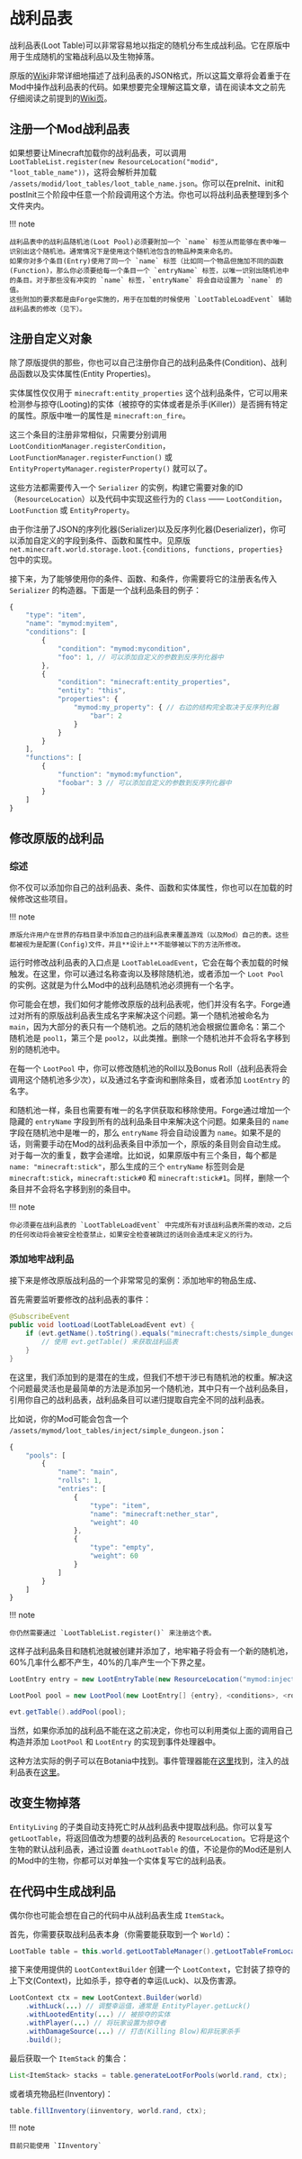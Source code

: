 战利品表
=======

战利品表(Loot Table)可以非常容易地以指定的随机分布生成战利品。它在原版中用于生成随机的宝箱战利品以及生物掉落。

原版的[Wiki][wiki]非常详细地描述了战利品表的JSON格式，所以这篇文章将会着重于在Mod中操作战利品表的代码。如果想要完全理解这篇文章，请在阅读本文之前先仔细阅读之前提到的[Wiki页][wiki]。

注册一个Mod战利品表
------------------

如果想要让Minecraft加载你的战利品表，可以调用 `LootTableList.register(new ResourceLocation("modid", "loot_table_name"))`，这将会解析并加载 `/assets/modid/loot_tables/loot_table_name.json`。你可以在preInit、init和postInit三个阶段中任意一个阶段调用这个方法。你也可以将战利品表整理到多个文件夹内。

!!! note

	战利品表中的战利品随机池(Loot Pool)必须要附加一个 `name` 标签从而能够在表中唯一识别出这个随机池。通常情况下是使用这个随机池包含的物品种类来命名的。  
	如果你对多个条目(Entry)使用了同一个 `name` 标签（比如同一个物品但施加不同的函数(Function)，那么你必须要给每一个条目一个 `entryName` 标签，以唯一识别出随机池中的条目。对于那些没有冲突的 `name` 标签，`entryName` 将会自动设置为 `name` 的值。  
	这些附加的要求都是由Forge实施的，用于在加载的时候使用 `LootTableLoadEvent` 辅助战利品表的修改（见下）。

注册自定义对象
-------------

除了原版提供的那些，你也可以自己注册你自己的战利品条件(Condition)、战利品函数以及实体属性(Entity Properties)。

实体属性仅仅用于 `minecraft:entity_properties` 这个战利品条件，它可以用来检测参与掠夺(Looting)的实体（被掠夺的实体或者是杀手(Killer)）是否拥有特定的属性。原版中唯一的属性是 `minecraft:on_fire`。

这三个条目的注册非常相似，只需要分别调用 `LootConditionManager.registerCondition`，`LootFunctionManager.registerFunction()` 或 `EntityPropertyManager.registerProperty()` 就可以了。

这些方法都需要传入一个 `Serializer` 的实例，构建它需要对象的ID（`ResourceLocation`）以及代码中实现这些行为的 `Class` —— `LootCondition`，`LootFunction` 或 `EntityProperty`。

由于你注册了JSON的序列化器(Serializer)以及反序列化器(Deserializer)，你可以添加自定义的字段到条件、函数和属性中。见原版 `net.minecraft.world.storage.loot.{conditions, functions, properties}` 包中的实现。

接下来，为了能够使用你的条件、函数、和条件，你需要将它的注册表名传入 `Serializer` 的构造器。下面是一个战利品条目的例子：

```javascript
{
    "type": "item",
    "name": "mymod:myitem",
    "conditions": [
        {
            "condition": "mymod:mycondition",
            "foo": 1, // 可以添加自定义的参数到反序列化器中
        },
        {
            "condition": "minecraft:entity_properties",
            "entity": "this",
            "properties": {
                "mymod:my_property": { // 右边的结构完全取决于反序列化器
                    "bar": 2
                }
            }
        }
    ],
    "functions": [
        {
            "function": "mymod:myfunction",
            "foobar": 3 // 可以添加自定义的参数到反序列化器中
        }
    ]
}
```

修改原版的战利品
---------------

### 综述

你不仅可以添加你自己的战利品表、条件、函数和实体属性，你也可以在加载的时候修改这些项目。

!!! note

	原版允许用户在世界的存档目录中添加自己的战利品表来覆盖游戏（以及Mod）自己的表。这些都被视为是配置(Config)文件，并且**设计上**不能够被以下的方法所修改。

运行时修改战利品表的入口点是 `LootTableLoadEvent`，它会在每个表加载的时候触发。在这里，你可以通过名称查询以及移除随机池，或者添加一个 `Loot Pool` 的实例。这就是为什么Mod中的战利品随机池必须拥有一个名字。

你可能会在想，我们如何才能修改原版的战利品表呢，他们并没有名字。Forge通过对所有的原版战利品表生成名字来解决这个问题。第一个随机池被命名为 `main`，因为大部分的表只有一个随机池。之后的随机池会根据位置命名：第二个随机池是 `pool1`，第三个是 `pool2`，以此类推。删除一个随机池并不会将名字移到别的随机池中。

在每一个 `LootPool` 中，你可以修改随机池的Roll以及Bonus Roll（战利品表将会调用这个随机池多少次），以及通过名字查询和删除条目，或者添加 `LootEntry` 的名字。

和随机池一样，条目也需要有唯一的名字供获取和移除使用。Forge通过增加一个隐藏的 `entryName` 字段到所有的战利品条目中来解决这个问题。如果条目的 `name` 字段在随机池中是唯一的，那么 `entryName` 将会自动设置为 `name`。如果不是的话，则需要手动在Mod的战利品表条目中添加一个，原版的条目则会自动生成。对于每一次的重复，数字会递增。比如说，如果原版中有三个条目，每个都是 `name: "minecraft:stick"`，那么生成的三个 `entryName` 标签则会是 `minecraft:stick`，`minecraft:stick#0` 和 `minecraft:stick#1`。同样，删除一个条目并不会将名字移到别的条目中。

!!! note

	你必须要在战利品表的 `LootTableLoadEvent` 中完成所有对该战利品表所需的改动，之后的任何改动将会被安全检查禁止，如果安全检查被跳过的话则会造成未定义的行为。

### 添加地牢战利品

接下来是修改原版战利品的一个非常常见的案例：添加地牢的物品生成、

首先需要监听要修改的战利品表的事件：

```Java
@SubscribeEvent
public void lootLoad(LootTableLoadEvent evt) {
    if (evt.getName().toString().equals("minecraft:chests/simple_dungeon")) {
        // 使用 evt.getTable() 来获取战利品表
    }
}
```

在这里，我们添加到的是潜在的生成，但我们不想干涉已有随机池的权重。解决这个问题最灵活也是最简单的方法是添加另一个随机池，其中只有一个战利品条目，引用你自己的战利品表，战利品条目可以递归提取自完全不同的战利品表。

比如说，你的Mod可能会包含一个 `/assets/mymod/loot_tables/inject/simple_dungeon.json`：

```javascript
{
    "pools": [
        {
            "name": "main",
            "rolls": 1,
            "entries": [
                {
                    "type": "item",
                    "name": "minecraft:nether_star",
                    "weight": 40
                },
                {
                    "type": "empty",
                    "weight": 60
                }
            ]
        }
    ]
}
```

!!! note

	你仍然需要通过 `LootTableList.register()` 来注册这个表。

这样子战利品条目和随机池就被创建并添加了，地牢箱子将会有一个新的随机池，60%几率什么都不产生，40%的几率产生一个下界之星。

```Java
LootEntry entry = new LootEntryTable(new ResourceLocation("mymod:inject/simple_dungeon"), <weight>, <quality>, <conditions>, <entryName>); // weight 在这里不重要，因为随机池里只有一个条目。其它的参数按你的喜好来设置。

LootPool pool = new LootPool(new LootEntry[] {entry}, <conditions>, <rolls>, <bonusRolls>, <name>); // 其它的参数按你的喜好来设置。

evt.getTable().addPool(pool);
```

当然，如果你添加的战利品不能在这之前决定，你也可以利用类似上面的调用自己构造并添加 `LootPool` 和 `LootEntry` 的实现到事件处理器中。

这种方法实际的例子可以在Botania中找到。事件管理器能在[这里](https://github.com/Vazkii/Botania/blob/e38556d265fcf43273c99ea1299a35400bf0c405/src/main/java/vazkii/botania/common/core/loot/LootHandler.java)找到，注入的战利品表在[这里](https://github.com/Vazkii/Botania/tree/e38556d265fcf43273c99ea1299a35400bf0c405/src/main/resources/assets/botania/loot_tables/inject)。

改变生物掉落
-----------

`EntityLiving` 的子类自动支持死亡时从战利品表中提取战利品。你可以复写 `getLootTable`，将返回值改为想要的战利品表的 `ResourceLocation`。它将是这个生物的默认战利品表，通过设置 `deathLootTable` 的值，不论是你的Mod还是别人的Mod中的生物，你都可以对单独一个实体复写它的战利品表。

在代码中生成战利品
----------------

偶尔你也可能会想在自己的代码中从战利品表生成 `ItemStack`。

首先，你需要获取战利品表本身（你需要能获取到一个 `World`）：

```Java
LootTable table = this.world.getLootTableManager().getLootTableFromLocation(new ResourceLocation("mymod:my_table")); // 解析至 /assets/mymod/loot_tables/my_table.json
```

接下来使用提供的 `LootContextBuilder` 创建一个 `LootContext`，它封装了掠夺的上下文(Context)，比如杀手，掠夺者的幸运(Luck)、以及伤害源。

```Java
LootContext ctx = new LootContext.Builder(world)
    .withLuck(...) // 调整幸运值，通常是 EntityPlayer.getLuck()
    .withLootedEntity(...) // 被掠夺的实体
    .withPlayer(...) // 将玩家设置为掠夺者
    .withDamageSource(...) // 打击(Killing Blow)和非玩家杀手
    .build();
```

最后获取一个 `ItemStack` 的集合：

```Java
List<ItemStack> stacks = table.generateLootForPools(world.rand, ctx);
```

或者填充物品栏(Inventory)：

```Java
table.fillInventory(iinventory, world.rand, ctx);
```

!!! note

	目前只能使用 `IInventory`

[wiki]: https://minecraft-zh.gamepedia.com/%E6%88%98%E5%88%A9%E5%93%81%E8%A1%A8